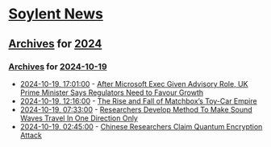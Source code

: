 # [Soylent News](../../../README.md)

## [Archives](../../index.md) for [2024](../index.md)

### [Archives](../../index.md) for [2024-10-19](index.md)

* [2024-10-19, 17:01:00](https://soylentnews.org/article.pl?sid=24/10/18/0258259&from=rss) - [After Microsoft Exec Given Advisory Role, UK Prime Minister Says Regulators Need to Favour Growth](https://soylentnews.org/article.pl?sid=24/10/18/0258259&from=rss)
* [2024-10-19, 12:16:00](https://soylentnews.org/article.pl?sid=24/10/18/0037210&from=rss) - [The Rise and Fall of Matchbox’s Toy-Car Empire](https://soylentnews.org/article.pl?sid=24/10/18/0037210&from=rss)
* [2024-10-19, 07:33:00](https://soylentnews.org/article.pl?sid=24/10/18/0025223&from=rss) - [Researchers Develop Method To Make Sound Waves Travel In One Direction Only](https://soylentnews.org/article.pl?sid=24/10/18/0025223&from=rss)
* [2024-10-19, 02:45:00](https://soylentnews.org/article.pl?sid=24/10/18/0017243&from=rss) - [Chinese Researchers Claim Quantum Encryption Attack](https://soylentnews.org/article.pl?sid=24/10/18/0017243&from=rss)
